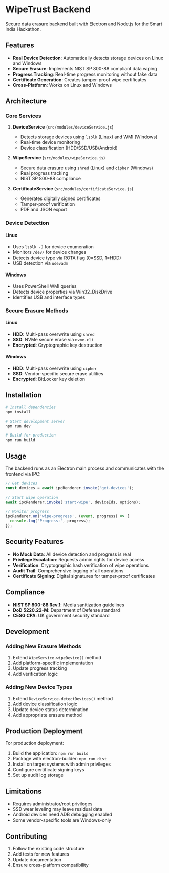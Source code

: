 # WipeTrust Backend

Secure data erasure backend built with Electron and Node.js for the Smart India Hackathon.

## Features

- **Real Device Detection**: Automatically detects storage devices on Linux and Windows
- **Secure Erasure**: Implements NIST SP 800-88 compliant data wiping
- **Progress Tracking**: Real-time progress monitoring without fake data
- **Certificate Generation**: Creates tamper-proof wipe certificates
- **Cross-Platform**: Works on Linux and Windows

## Architecture

### Core Services

1. **DeviceService** (`src/modules/deviceService.js`)
   - Detects storage devices using `lsblk` (Linux) and WMI (Windows)
   - Real-time device monitoring
   - Device classification (HDD/SSD/USB/Android)

2. **WipeService** (`src/modules/wipeService.js`)
   - Secure data erasure using `shred` (Linux) and `cipher` (Windows)
   - Real progress tracking
   - NIST SP 800-88 compliance

3. **CertificateService** (`src/modules/certificateService.js`)
   - Generates digitally signed certificates
   - Tamper-proof verification
   - PDF and JSON export

### Device Detection

#### Linux
- Uses `lsblk -J` for device enumeration
- Monitors `/dev/` for device changes
- Detects device type via ROTA flag (0=SSD, 1=HDD)
- USB detection via `udevadm`

#### Windows
- Uses PowerShell WMI queries
- Detects device properties via Win32_DiskDrive
- Identifies USB and interface types

### Secure Erasure Methods

#### Linux
- **HDD**: Multi-pass overwrite using `shred`
- **SSD**: NVMe secure erase via `nvme-cli`
- **Encrypted**: Cryptographic key destruction

#### Windows
- **HDD**: Multi-pass overwrite using `cipher`
- **SSD**: Vendor-specific secure erase utilities
- **Encrypted**: BitLocker key deletion

## Installation

```bash
# Install dependencies
npm install

# Start development server
npm run dev

# Build for production
npm run build
```

## Usage

The backend runs as an Electron main process and communicates with the frontend via IPC:

```javascript
// Get devices
const devices = await ipcRenderer.invoke('get-devices');

// Start wipe operation
await ipcRenderer.invoke('start-wipe', deviceIds, options);

// Monitor progress
ipcRenderer.on('wipe-progress', (event, progress) => {
  console.log('Progress:', progress);
});
```

## Security Features

- **No Mock Data**: All device detection and progress is real
- **Privilege Escalation**: Requests admin rights for device access
- **Verification**: Cryptographic hash verification of wipe operations
- **Audit Trail**: Comprehensive logging of all operations
- **Certificate Signing**: Digital signatures for tamper-proof certificates

## Compliance

- **NIST SP 800-88 Rev.1**: Media sanitization guidelines
- **DoD 5220.22-M**: Department of Defense standard
- **CESG CPA**: UK government security standard

## Development

### Adding New Erasure Methods

1. Extend `WipeService.wipeDevice()` method
2. Add platform-specific implementation
3. Update progress tracking
4. Add verification logic

### Adding New Device Types

1. Extend `DeviceService.detectDevices()` method
2. Add device classification logic
3. Update device status determination
4. Add appropriate erasure method

## Production Deployment

For production deployment:

1. Build the application: `npm run build`
2. Package with electron-builder: `npm run dist`
3. Install on target systems with admin privileges
4. Configure certificate signing keys
5. Set up audit log storage

## Limitations

- Requires administrator/root privileges
- SSD wear leveling may leave residual data
- Android devices need ADB debugging enabled
- Some vendor-specific tools are Windows-only

## Contributing

1. Follow the existing code structure
2. Add tests for new features
3. Update documentation
4. Ensure cross-platform compatibility
